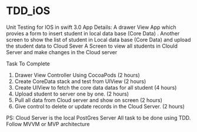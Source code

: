 # TDD_iOS
Unit Testing for IOS in swift 3.0
App Details:
A drawer View App which provies a form to insert student in local data base (Core Data) .
Another screen to show the list of student in Local data base (Core Data) and upload the student data to Cloud Sever
A Screen to view all students in Clould Server and make changes in the Cloud server 


Task To Complete
1. Drawer View Controller Using CocoaPods  (2 hours)
2. Create CoreData stack and test from UIView  (2 hours)
3. Create UIView to fetch the core data datas for all student  (4 hours)
4. Upload student to server one by one.  (2 hours)
5. Pull all data from Cloud server and show on screen (2 hours)
6. Give control to delete or update records in the Cloud Server. (2 hours)


PS: 
Cloud Server is the local PostGres Server
All task to be done using TDD.
Follow MVVM or MVP architecture


